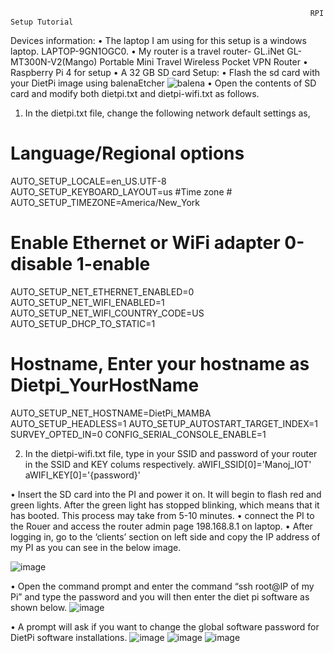                                                                        RPI Setup Tutorial

Devices information:
  •	The laptop I am using for this setup is a windows laptop. LAPTOP-9GN1OGC0.
  •	My router is a travel router- GL.iNet GL-MT300N-V2(Mango) Portable Mini Travel Wireless Pocket VPN Router
  •	Raspberry Pi 4 for setup
  •	A 32 GB SD card
Setup:
  •	Flash the sd card with your DietPi image using balenaEtcher
 ![balena](https://user-images.githubusercontent.com/112664141/190538807-2d74ef19-fa34-41cf-934d-af60ef1b3846.png)
  •	Open the contents of SD card and modify both dietpi.txt and dietpi-wifi.txt as follows.
1.	In the dietpi.txt file, change the following network default settings as,
# Language/Regional options #
AUTO_SETUP_LOCALE=en_US.UTF-8 
AUTO_SETUP_KEYBOARD_LAYOUT=us
#Time zone #
AUTO_SETUP_TIMEZONE=America/New_York 
# Enable Ethernet or WiFi adapter 0-disable 1-enable #
AUTO_SETUP_NET_ETHERNET_ENABLED=0 
AUTO_SETUP_NET_WIFI_ENABLED=1 
AUTO_SETUP_NET_WIFI_COUNTRY_CODE=US
AUTO_SETUP_DHCP_TO_STATIC=1
# Hostname, Enter your hostname as Dietpi_YourHostName #
AUTO_SETUP_NET_HOSTNAME=DietPi_MAMBA 
AUTO_SETUP_HEADLESS=1
AUTO_SETUP_AUTOSTART_TARGET_INDEX=1
SURVEY_OPTED_IN=0
CONFIG_SERIAL_CONSOLE_ENABLE=1

2.	In the dietpi-wifi.txt file, type in your SSID and password of your router in the SSID and KEY colums respectively.
aWIFI_SSID[0]='Manoj_IOT' 
aWIFI_KEY[0]='{password}'



  •	Insert the SD card into the PI and power it on. It will begin to flash red and green lights. After the green light has stopped blinking, which means that it has booted. This process may take from 5-10 minutes.
  •	 connect the PI to the Rouer and access the router admin page 198.168.8.1 on laptop.
  •	After logging in, go to the ‘clients’ section on left side and copy the IP address of my PI as you can see in the below image.

![image](https://user-images.githubusercontent.com/112664141/190539153-584e3fbe-6eb5-40ce-bea5-2c3e11b9e3ba.png)

  •	Open the command prompt and enter the command  “ssh root@IP of my Pi” and type the password and you will then enter the diet pi software as shown below.
  ![image](https://user-images.githubusercontent.com/112664141/190539229-45633adc-4bf5-4594-b69d-0b4c092982ab.png)
  
  •	A prompt will ask if you want to change the global software password for DietPi software installations.
  ![image](https://user-images.githubusercontent.com/112664141/190539313-7f4b2b91-766e-43bd-928e-17af4a2b7948.png)
![image](https://user-images.githubusercontent.com/112664141/190539322-dfce7a36-ab42-4212-9fd0-0c42844105d8.png)
![image](https://user-images.githubusercontent.com/112664141/190539357-b638e61e-868a-4ac4-bc85-66a9db1527da.png)



